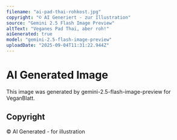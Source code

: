 ```yaml
---
filename: "ai-pad-thai-rohkost.jpg"
copyright: "© AI Generiert - zur Illustration"
source: "Gemini 2.5 Flash Image Preview"
altText: "Veganes Pad Thai, aber roh!"
aiGenerated: true
model: "gemini-2.5-flash-image-preview"
uploadDate: "2025-09-04T11:31:22.944Z"
---
```


# AI Generated Image

This image was generated by gemini-2.5-flash-image-preview for VeganBlatt.

## Copyright
© AI Generated - for illustration
